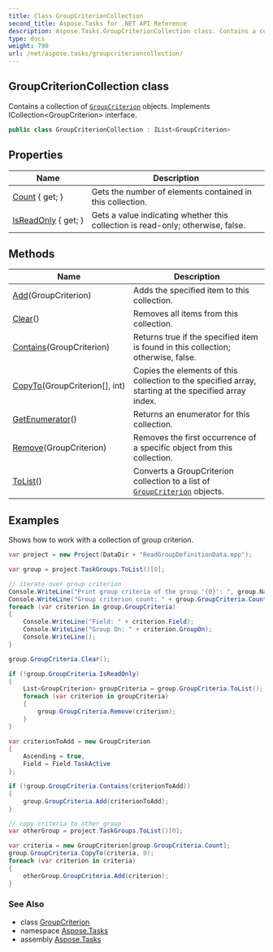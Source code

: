 ```yaml
---
title: Class GroupCriterionCollection
second_title: Aspose.Tasks for .NET API Reference
description: Aspose.Tasks.GroupCriterionCollection class. Contains a collection of GroupCriterion objects. Implements ICollectionGroupCriterion interface
type: docs
weight: 790
url: /net/aspose.tasks/groupcriterioncollection/
---
```

## GroupCriterionCollection class

Contains a collection of [`GroupCriterion`](../groupcriterion/) objects. Implements ICollection&lt;GroupCriterion&gt; interface.

```csharp
public class GroupCriterionCollection : IList<GroupCriterion>
```

## Properties

| Name | Description |
| --- | --- |
| [Count](../../aspose.tasks/groupcriterioncollection/count/) { get; } | Gets the number of elements contained in this collection. |
| [IsReadOnly](../../aspose.tasks/groupcriterioncollection/isreadonly/) { get; } | Gets a value indicating whether this collection is read-only; otherwise, false. |

## Methods

| Name | Description |
| --- | --- |
| [Add](../../aspose.tasks/groupcriterioncollection/add/)(GroupCriterion) | Adds the specified item to this collection. |
| [Clear](../../aspose.tasks/groupcriterioncollection/clear/)() | Removes all items from this collection. |
| [Contains](../../aspose.tasks/groupcriterioncollection/contains/)(GroupCriterion) | Returns true if the specified item is found in this collection; otherwise, false. |
| [CopyTo](../../aspose.tasks/groupcriterioncollection/copyto/)(GroupCriterion[], int) | Copies the elements of this collection to the specified array, starting at the specified array index. |
| [GetEnumerator](../../aspose.tasks/groupcriterioncollection/getenumerator/)() | Returns an enumerator for this collection. |
| [Remove](../../aspose.tasks/groupcriterioncollection/remove/)(GroupCriterion) | Removes the first occurrence of a specific object from this collection. |
| [ToList](../../aspose.tasks/groupcriterioncollection/tolist/)() | Converts a GroupCriterion collection to a list of [`GroupCriterion`](../groupcriterion/) objects. |

## Examples

Shows how to work with a collection of group criterion.

```csharp
var project = new Project(DataDir + "ReadGroupDefinitionData.mpp");

var group = project.TaskGroups.ToList()[0];

// iterate over group criterion
Console.WriteLine("Print group criteria of the group '{0}': ", group.Name);
Console.WriteLine("Group criterion count: " + group.GroupCriteria.Count);
foreach (var criterion in group.GroupCriteria)
{
    Console.WriteLine("Field: " + criterion.Field);
    Console.WriteLine("Group On: " + criterion.GroupOn);
    Console.WriteLine();
}

group.GroupCriteria.Clear();

if (!group.GroupCriteria.IsReadOnly)
{
    List<GroupCriterion> groupCriteria = group.GroupCriteria.ToList();
    foreach (var criterion in groupCriteria)
    {
        group.GroupCriteria.Remove(criterion);
    }
}

var criterionToAdd = new GroupCriterion
{
    Ascending = true,
    Field = Field.TaskActive
};

if (!group.GroupCriteria.Contains(criterionToAdd))
{
    group.GroupCriteria.Add(criterionToAdd);
}

// copy criteria to other group
var otherGroup = project.TaskGroups.ToList()[0];

var criteria = new GroupCriterion[group.GroupCriteria.Count];
group.GroupCriteria.CopyTo(criteria, 0);
foreach (var criterion in criteria)
{
    otherGroup.GroupCriteria.Add(criterion);
}
```

### See Also

* class [GroupCriterion](../groupcriterion/)
* namespace [Aspose.Tasks](../../aspose.tasks/)
* assembly [Aspose.Tasks](../../)


